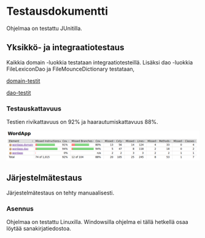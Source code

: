 # Testausdokumentti

Ohjelmaa on testattu JUnitilla.

## Yksikkö- ja integraatiotestaus

Kaikkia domain -luokkia testataan integraatiotesteillä. Lisäksi dao -luokkia FileLexiconDao ja FileMounceDictionary testataan,

[domain-testit](https://github.com/jobpurho/ot-harjoitustyo/tree/master/WordApp/src/test/java/wordapp/domain)

[dao-testit](https://github.com/jobpurho/ot-harjoitustyo/tree/master/WordApp/src/test/java/wordapp/dao)

### Testauskattavuus

Testien rivikattavuus on 92% ja haarautumiskattavuus 88%.

<img src="https://raw.githubusercontent.com/jobpurho/ot-harjoitustyo/master/dokumentointi/kuvat/testauskattavuus.png">

## Järjestelmätestaus

Järjestelmätestaus on tehty manuaalisesti.

### Asennus

Ohjelmaa on testattu Linuxilla. Windowsilla ohjelma ei tällä hetkellä osaa löytää sanakirjatiedostoa.
